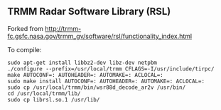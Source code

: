 ## TRMM Radar Software Library (RSL)

Forked from http://trmm-fc.gsfc.nasa.gov/trmm_gv/software/rsl/functionality_index.html

To compile:
```
sudo apt-get install libbz2-dev libz-dev netpbm
./configure --prefix=/usr/local/trmm CFLAGS=-I/usr/include/tirpc/
make AUTOCONF=: AUTOHEADER=: AUTOMAKE=: ACLOCAL=:
sudo make install AUTOCONF=: AUTOHEADER=: AUTOMAKE=: ACLOCAL=:
sudo cp /usr/local/trmm/bin/wsr88d_decode_ar2v /usr/bin/
cd /usr/local/trmm/lib/
sudo cp librsl.so.1 /usr/lib/
```
